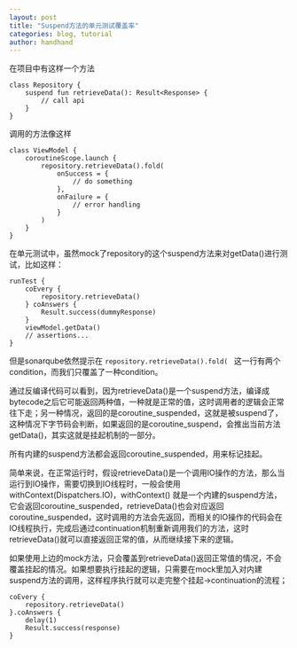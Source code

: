 ```yaml
---
layout: post
title: "Suspend方法的单元测试覆盖率"
categories: blog, tutorial
author: handhand
---
```

在项目中有这样一个方法
```
class Repository {
    suspend fun retrieveData(): Result<Response> {
        // call api
    }
}
```

调用的方法像这样
```
class ViewModel {
    coroutineScope.launch {
        repository.retrieveData().fold(
            onSuccess = {
                // do something
            },
            onFailure = {
                // error handling
            }
        )
    }
}
```

在单元测试中，虽然mock了repository的这个suspend方法来对getData()进行测试，比如这样：
```
runTest {
    coEvery {
        repository.retrieveData()
    } coAnswers {
        Result.success(dummyResponse)
    }
    viewModel.getData()
    // assertions...
}
```

但是sonarqube依然提示在 `repository.retrieveData().fold( ` 这一行有两个condition，而我们只覆盖了一种condition。

通过反编译代码可以看到，因为retrieveData()是一个suspend方法，编译成bytecode之后它可能返回两种值，一种就是正常的值，这时调用者的逻辑会正常往下走；另一种情况，返回的是coroutine_suspended，这就是被suspend了，这种情况下字节码会判断，如果返回的是coroutine_suspend，会推出当前方法getData()，其实这就是挂起机制的一部分。

所有内建的suspend方法都会返回coroutine_suspended，用来标记挂起。

简单来说，在正常运行时，假设retrieveData()是一个调用IO操作的方法，那么当运行到IO操作，需要切换到IO线程时，一般会使用withContext(Dispatchers.IO)，withContext() 就是一个内建的suspend方法，它会返回coroutine_suspended，retrieveData()也会对应返回coroutine_suspended，这时调用的方法会先返回，而相关的IO操作的代码会在IO线程执行，完成后通过continuation机制重新调用我们的方法，这时retrieveData()就可以直接返回正常的值，从而继续接下来的逻辑。

如果使用上边的mock方法，只会覆盖到retrieveData()返回正常值的情况，不会覆盖挂起的情况。如果想要执行挂起的逻辑，只需要在mock里加入对内建suspend方法的调用，这样程序执行就可以走完整个挂起->continuation的流程；
```
coEvery {
    repository.retrieveData()
}.coAnswers {
    delay(1)
    Result.success(response)
}
```
